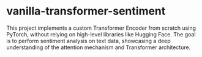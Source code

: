 # vanilla-transformer-sentiment
This project implements a custom Transformer Encoder from scratch using PyTorch, without relying on high-level libraries like Hugging Face. The goal is to perform sentiment analysis on text data, showcasing a deep understanding of the attention mechanism and Transformer architecture.
